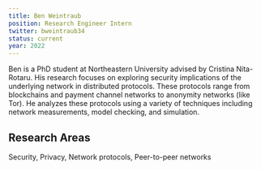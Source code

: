 ```yaml
---
title: Ben Weintraub
position: Research Engineer Intern
twitter: bweintraub34
status: current
year: 2022
---
```

Ben is a PhD student at Northeastern University advised by Cristina Nita-Rotaru. His research focuses on exploring security implications of the underlying network in distributed protocols. These protocols range from blockchains and payment channel networks to anonymity networks (like Tor). He analyzes these protocols using a variety of techniques including network measurements, model checking, and simulation. 

## Research Areas 
Security, Privacy, Network protocols, Peer-to-peer networks
